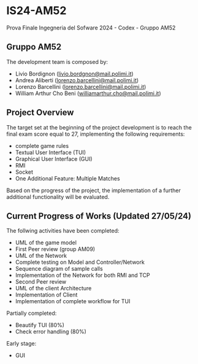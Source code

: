 # IS24-AM52
Prova Finale Ingegneria del Sofware 2024 - Codex - Gruppo AM52

## Gruppo AM52
The development team is composed by:
- Livio Bordignon (<livio.bordgnon@mail.polimi.it>)
- Andrea Aliberti (<lorenzo.barcellini@mail.polimi.it>)
- Lorenzo Barcellini (<lorenzo.barcellini@mail.polimi.it>)
- William Arthur Cho Beni (<williamarthur.cho@mail.polimi.it>)

## Project Overview
The target set at the beginning of the project development is to reach the final exam score equal to 27, implementing the following requirements:
- complete game rules
- Textual User Interface (TUI)
- Graphical User Interface (GUI)
- RMI
- Socket
- One Additional Feature: Multiple Matches

Based on the progress of the project, the implementation of a further additional functionality will be evaluated.

## Current Progress of Works (Updated 27/05/24)
The follwing activities have been completed:
- UML of the game model
- First Peer review (group AM09)
- UML of the Network
- Complete testing on Model and Controller/Network
- Sequence diagram of sample calls
- Implementation of the Network for both RMI and TCP
- Second Peer review 
- UML of the client Architecture
- Implementation of Client
- Implementation of complete workflow for TUI

Partially completed:
- Beautify TUI (80%)
- Check error handling (80%)

Early stage:
- GUI
